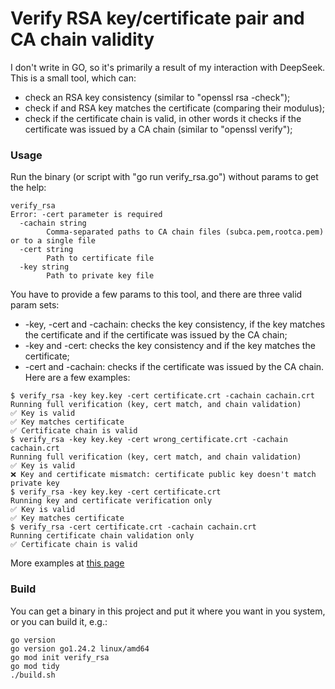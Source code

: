 # Verify RSA key/certificate pair and CA chain validity
I don't write in GO, so it's primarily a result of my interaction with DeepSeek.
This is a small tool, which can:
- check an RSA key consistency (similar to "openssl rsa -check");
- check if and RSA key matches the certificate (comparing their modulus);
- check if the certificate chain is valid, in other words it checks if the certificate was issued by a CA chain (similar to "openssl verify");
### Usage
Run the binary (or script with "go run verify_rsa.go") without params to get the help:
```
verify_rsa
Error: -cert parameter is required
  -cachain string
        Comma-separated paths to CA chain files (subca.pem,rootca.pem) or to a single file
  -cert string
        Path to certificate file
  -key string
        Path to private key file
```
You have to provide a few params to this tool, and there are three valid param sets:
- -key, -cert and -cachain: checks the key consistency, if the key matches the certificate and if the certificate was issued by the CA chain;
- -key and -cert: checks the key consistency and if the key matches the certificate;
- -cert and -cachain: checks if the certificate was issued by the CA chain.
Here are a few examples:
```
$ verify_rsa -key key.key -cert certificate.crt -cachain cachain.crt 
Running full verification (key, cert match, and chain validation)
✅ Key is valid
✅ Key matches certificate
✅ Certificate chain is valid
$ verify_rsa -key key.key -cert wrong_certificate.crt -cachain cachain.crt 
Running full verification (key, cert match, and chain validation)
✅ Key is valid
❌ Key and certificate mismatch: certificate public key doesn't match private key
$ verify_rsa -key key.key -cert certificate.crt 
Running key and certificate verification only
✅ Key is valid
✅ Key matches certificate
$ verify_rsa -cert certificate.crt -cachain cachain.crt 
Running certificate chain validation only
✅ Certificate chain is valid
```
More examples at [this page](more_examples.md)
### Build
You can get a binary in this project and put it where you want in you system, or you can build it, e.g.:
```
go version
go version go1.24.2 linux/amd64
go mod init verify_rsa
go mod tidy
./build.sh
```